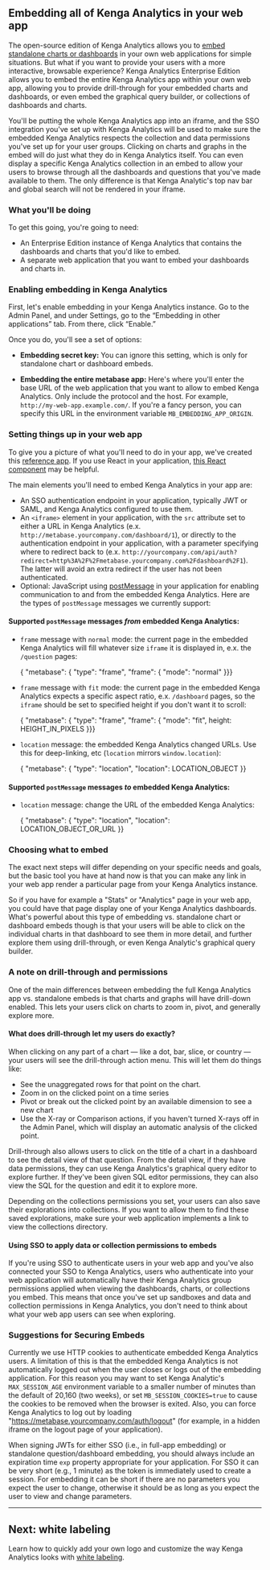 ## Embedding all of Kenga Analytics in your web app
The open-source edition of Kenga Analytics allows you to [embed standalone charts or dashboards](../administration-guide/13-embedding.md) in your own web applications for simple situations. But what if you want to provide your users with a more interactive, browsable experience? Kenga Analytics Enterprise Edition allows you to embed the entire Kenga Analytics app within your own web app, allowing you to provide drill-through for your embedded charts and dashboards, or even embed the graphical query builder, or collections of dashboards and charts.

You'll be putting the whole Kenga Analytics app into an iframe, and the SSO integration you've set up with Kenga Analytics will be used to make sure the embedded Kenga Analytics respects the collection and data permissions you've set up for your user groups. Clicking on charts and graphs in the embed will do just what they do in Kenga Analytics itself. You can even display a specific Kenga Analytics collection in an embed to allow your users to browse through all the dashboards and questions that you've made available to them. The only difference is that Kenga Analytic's top nav bar and global search will not be rendered in your iframe.

### What you'll be doing
To get this going, you're going to need:
* An Enterprise Edition instance of Kenga Analytics that contains the dashboards and charts that you'd like to embed.
* A separate web application that you want to embed your dashboards and charts in.

### Enabling embedding in Kenga Analytics
First, let's enable embedding in your Kenga Analytics instance. Go to the Admin Panel, and under Settings, go to the “Embedding in other applications” tab. From there, click “Enable.”

Once you do, you'll see a set of options:

* **Embedding secret key:** You can ignore this setting, which is only for standalone chart or dashboard embeds.

* **Embedding the entire metabase app:** Here's where you'll enter the base URL of the web application that you want to allow to embed Kenga Analytics. Only include the protocol and the host. For example, `http://my-web-app.example.com/`. If you're a fancy person, you can specify this URL in the environment variable `MB_EMBEDDING_APP_ORIGIN`.

### Setting things up in your web app
To give you a picture of what you'll need to do in your app, we've created this [reference app](https://github.com/metabase/sso-examples/tree/master/app-embed-example). If you use React in your application, [this React component](https://github.com/metabase/sso-examples/blob/master/app-embed-example/src/MetabaseAppEmbed.js) may be helpful.

The main elements you'll need to embed Kenga Analytics in your app are:

* An SSO authentication endpoint in your application, typically JWT or SAML, and Kenga Analytics configured to use them.
* An `<iframe>` element in your application, with the `src` attribute set to either a URL in Kenga Analytics (e.x. `http://metabase.yourcompany.com/dashboard/1`), or directly to the authentication endpoint in your application, with a parameter specifying where to redirect back to (e.x. `http://yourcompany.com/api/auth?redirect=http%3A%2F%2Fmetabase.yourcompany.com%2Fdashboard%2F1`). The latter will avoid an extra redirect if the user has not been authenticated.
* Optional: JavaScript using [postMessage](https://developer.mozilla.org/en-US/docs/Web/API/Window/postMessage) in your application for enabling communication to and from the embedded Kenga Analytics. Here are the types of `postMessage` messages we currently support:

#### Supported `postMessage` messages *from* embedded Kenga Analytics:

* `frame` message with `normal` mode: the current page in the embedded Kenga Analytics will fill whatever size `iframe` it is displayed in, e.x. the `/question` pages:

    { "metabase": { "type": "frame", "frame": { "mode": "normal" }}}

* `frame` message with `fit` mode: the current page in the embedded Kenga Analytics expects a specific aspect ratio, e.x. `/dashboard` pages, so the `iframe` should be set to specified height if you don't want it to scroll:

    { "metabase": { "type": "frame", "frame": { "mode": "fit", height: HEIGHT_IN_PIXELS }}}

* `location` message: the embedded Kenga Analytics changed URLs. Use this for deep-linking, etc (`location` mirrors `window.location`):

    { "metabase": { "type": "location", "location": LOCATION_OBJECT }}

#### Supported `postMessage` messages *to* embedded Kenga Analytics:

* `location` message: change the URL of the embedded Kenga Analytics:

    { "metabase": { "type": "location", "location": LOCATION_OBJECT_OR_URL }}


### Choosing what to embed
The exact next steps will differ depending on your specific needs and goals, but the basic tool you have at hand now is that you can make any link in your web app render a particular page from your Kenga Analytics instance.

So if you have for example a "Stats" or "Analytics" page in your web app, you could have that page display one of your Kenga Analytics dashboards. What's powerful about this type of embedding vs. standalone chart or dashboard embeds though is that your users will be able to click on the individual charts in that dashboard to see them in more detail, and further explore them using drill-through, or even Kenga Analytic's graphical query builder.

### A note on drill-through and permissions
One of the main differences between embedding the full Kenga Analytics app vs. standalone embeds is that charts and graphs will have drill-down enabled. This lets your users click on charts to zoom in, pivot, and generally explore more.

#### What does drill-through let my users do exactly?
When clicking on any part of a chart — like a dot, bar, slice, or country — your users will see the drill-through action menu. This will let them do things like:
* See the unaggregated rows for that point on the chart.
* Zoom in on the clicked point on a time series
* Pivot or break out the clicked point by an available dimension to see a new chart
* Use the X-ray or Comparison actions, if you haven't turned X-rays off in the Admin Panel, which will display an automatic analysis of the clicked point.

Drill-through also allows users to click on the title of a chart in a dashboard to see the detail view of that question. From the detail view, if they have data permissions, they can use Kenga Analytics's graphical query editor to explore further. If they've been given SQL editor permissions, they can also view the SQL for the question and edit it to explore more.

Depending on the collections permissions you set, your users can also save their explorations into collections. If you want to allow them to find these saved explorations, make sure your web application implements a link to view the collections directory.

#### Using SSO to apply data or collection permissions to embeds
If you're using SSO to authenticate users in your web app and you've also connected your SSO to Kenga Analytics, users who authenticate into your web application will automatically have their Kenga Analytics group permissions applied when viewing the dashboards, charts, or collections you embed. This means that once you've set up sandboxes and data and collection permissions in Kenga Analytics, you don't need to think about what your web app users can see when exploring.

### Suggestions for Securing Embeds
Currently we use HTTP cookies to authenticate embedded Kenga Analytics users. A limitation of this is that the embedded Kenga Analytics is not automatically logged out when the user closes or logs out of the embedding application. For this reason you may want to set Kenga Analytic's `MAX_SESSION_AGE` environment variable to a smaller number of minutes than the default of 20,160 (two weeks), or set `MB_SESSION_COOKIES=true` to cause the cookies to be removed when the browser is exited. Also, you can force Kenga Analytics to log out by loading "https://metabase.yourcompany.com/auth/logout" (for example, in a hidden iframe on the logout page of your application).

When signing JWTs for either SSO (i.e., in full-app embedding) or standalone question/dashboard embedding, you should always include an expiration time `exp` property appropriate for your application. For SSO it can be very short (e.g., 1 minute) as the token is immediately used to create a session. For embedding it can be short if there are no parameters you expect the user to change, otherwise it should be as long as you expect the user to view and change parameters.

---

## Next: white labeling
Learn how to quickly add your own logo and customize the way Kenga Analytics looks with [white labeling](whitelabeling.md).
